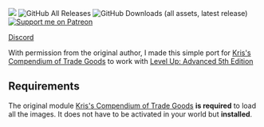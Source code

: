 ![](https://img.shields.io/badge/Foundry-v12-informational)
![GitHub All Releases](https://img.shields.io/github/downloads/Syrious/kctg-a5e/total?label=Downloads+Total)
![GitHub Downloads (all assets, latest release)](https://img.shields.io/github/downloads/Syrious/kctg-a5e/latest/total?label=Downloads+Latest)
[![Support me on Patreon](https://img.shields.io/endpoint.svg?url=https%3A%2F%2Fshieldsio-patreon.vercel.app%2Fapi%3Fusername%3DSyriousWorkshop%26type%3Dpatrons&style=flat)](https://patreon.com/SyriousWorkshop)

[Discord](https://discord.gg/VMqndcyUGS)

With permission from the original author, I made this simple port for [Kris's Compendium of Trade Goods](https://github.com/kristkos/KCTG-5e) to work with [Level Up: Advanced 5th Edition](https://foundryvtt.com/packages/a5e)

## Requirements
The original module [Kris's Compendium of Trade Goods](https://github.com/kristkos/KCTG-5e) **is required** to load all the images. It does not have to be activated in your world but **installed**.

